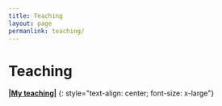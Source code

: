 ```yaml
---
title: Teaching
layout: page
permanlink: teaching/
---
```

# Teaching





**\|[My teaching]({{site.url}}/teaching/myTeaching/)\|**
{: style="text-align: center; font-size: x-large"}



